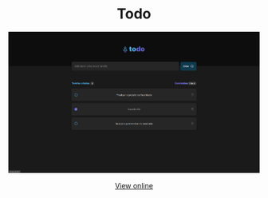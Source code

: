 <h1 align="center">
Todo
</h1>

![alt text](./images/print.png)

<p align="center">
<a href="https://desafio-react-todolist-ngib.vercel.app/" target="_blank">View online<a/>
</p>
